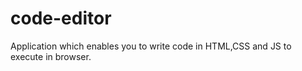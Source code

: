# code-editor
Application which enables you to write code in HTML,CSS and JS to execute in browser.
